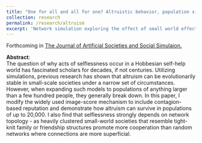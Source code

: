 ```yaml
---
title: "One for all and all for one? Altruistic behavior, population size and network topology"
collection: research
permalink: /research/altruism
excerpt: 'Network simulation exploring the effect of small world effects in the evolutionary development of altruism.'
---
```


Forthcoming in [The Journal of Artificial Societies and Social Simulaion.](http://jasss.soc.surrey.ac.uk/23/4/2.html)

**Abstract**:<br>
The question of why acts of selflessness occur in a Hobbesian self-help world has fascinated scholars for decades, if not centuries. Utilizing simulations, previous research has shown that altruism can be evolutionarily stable in small-scale societies under a narrow set of circumstances. However, when expanding such models to populations of anything larger than a few hundred people, they generally break down. In this paper, I modify the widely used image-score mechanism to include contagion-based reputation and demonstrate how altruism can survive in populations of up to 20,000. I also find that selflessness strongly depends on network topology - as heavily clustered small-world societies that resemble tight-knit family or friendship structures promote more cooperation than random networks where connections are more superficial. 
